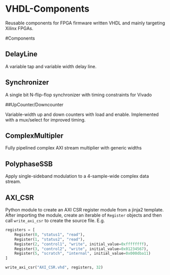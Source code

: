 # VHDL-Components
Reusable components for FPGA firmware written VHDL and mainly targeting Xilinx FPGAs.

#Components

## DelayLine

A variable tap and variable width delay line.

## Synchronizer

A single bit N-flip-flop synchronizer with timing constraints for Vivado

##UpCounter/Downcounter

Variable-width up and down counters with load and enable.  Implemented with a
mux/select for improved timing.

## ComplexMultipler

Fully pipelined complex AXI stream multiplier with generic widths

## PolyphaseSSB

Apply single-sideband modulation to a 4-sample-wide complex data stream.

## AXI_CSR

Python module to create an AXI CSR register module from a jinja2 template. After
importing the module, create an iterable of `Register` objects and then call
`write_axi_csr` to create the source file. E.g.

```python
registers = [
	Register(0, "status1", "read"),
	Register(1, "status2", "read"),
	Register(2, "control1", "write", initial_value=0xffffffff),
	Register(3, "control2", "write", initial_value=0x01234567),
	Register(5, "scratch", "internal", initial_value=0x000dba11)
]

write_axi_csr("AXI_CSR.vhd", registers, 32)
```

